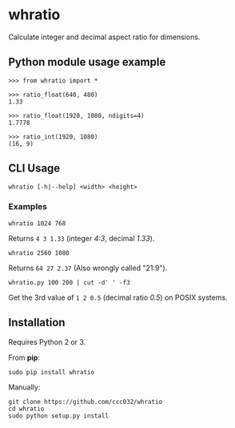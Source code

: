 # whratio

Calculate integer and decimal aspect ratio for dimensions.

## Python module usage example

    >>> from whratio import *

    >>> ratio_float(640, 480)
    1.33

    >>> ratio_float(1920, 1080, ndigits=4)
    1.7778

    >>> ratio_int(1920, 1080)
    (16, 9)

## CLI Usage

    whratio [-h|--help] <width> <height>

### Examples

    whratio 1024 768

Returns `4 3 1.33` (integer *4:3*, decimal *1.33*).

    whratio 2560 1080

Returns `64 27 2.37` (Also wrongly called "21:9").

    whratio.py 100 200 | cut -d' ' -f3

Get the 3rd value of `1 2 0.5` (decimal ratio *0.5*) on POSIX systems.

## Installation

Requires Python 2 or 3.

From **pip**:

    sudo pip install whratio

Manually:

    git clone https://github.com/ccc032/whratio
    cd whratio
    sudo python setup.py install
